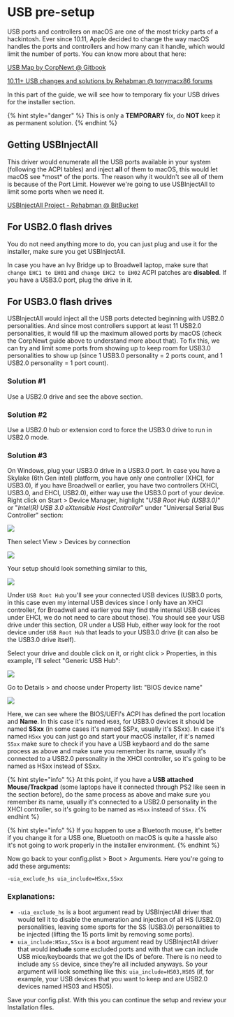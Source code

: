# USB pre-setup

USB ports and controllers on macOS are one of the most tricky parts of a hackintosh. Ever since 10.11, Apple decided to change the way macOS handles the ports and controllers and how many can it handle, which would limit the number of ports. You can know more about that here:

[USB Map by CorpNewt @ Gitbook](https://usb-map.gitbook.io/project/)

[10.11+ USB changes and solutions by Rehabman @ tonymacx86 forums](https://www.tonymacx86.com/threads/guide-10-11-usb-changes-and-solutions.173616/)

In this part of the guide, we will see how to temporary fix your USB drives for the installer section.

{% hint style="danger" %}
This is only a **TEMPORARY** fix, do **NOT** keep it as permanent solution.
{% endhint %}

## Getting USBInjectAll

This driver would enumerate all the USB ports available in your system \(following the ACPI tables\) and inject **all** of them to macOS, this would let macOS see \*most\* of the ports. The reason why it wouldn't see all of them is because of the Port Limit. However we're going to use USBInjectAll to limit some ports when we need it.

[USBInjectAll Project - Rehabman @ BitBucket](https://bitbucket.org/RehabMan/os-x-usb-inject-all/downloads/)

## For USB2.0 flash drives

You do not need anything more to do, you can just plug and use it for the installer, make sure you get USBInjectAll.

In case you have an Ivy Bridge up to Broadwell laptop, make sure that `change EHC1 to EH01` and `change EHC2 to EH02` ACPI patches are **disabled**. If you have a USB3.0 port, plug the drive in it.

## For USB3.0 flash drives

USBInjectAll would inject all the USB ports detected beginning with USB2.0 personalities. And since most controllers support at least 11 USB2.0 personalities, it would fill up the maximum allowed ports by macOS \(check the CorpNewt guide above to understand more about that\). To fix this, we can try and limit some ports from showing up to keep room for USB3.0 personalities to show up \(since 1 USB3.0 personality = 2 ports count, and 1 USB2.0 personality = 1 port count\).

### Solution \#1

Use a USB2.0 drive and see the above section.

### Solution \#2

Use a USB2.0 hub or extension cord to force the USB3.0 drive to run in USB2.0 mode.

### Solution \#3

On Windows, plug your USB3.0 drive in a USB3.0 port. In case you have a Skylake \(6th Gen intel\) platform, you have only one controller \(XHCI, for USB3.0\), if you have Broadwell or earlier, you have two controllers \(XHCI, USB3.0, and EHCI, USB2.0\), either way use the USB3.0 port of your device. Right click on Start &gt; Device Manager, highlight "_USB Root Hub \(USB3.0\)_" or "_Intel\(R\) USB 3.0 eXtensible Host Controller_" under "Universal Serial Bus Controller" section:

![](../.gitbook/assets/image-2.png)

Then select View &gt; Devices by connection

![](../.gitbook/assets/image-1.png)

Your setup should look something similar to this,

![](../.gitbook/assets/image-4.png)

Under `USB Root Hub` you'll see your connected USB devices \(USB3.0 ports, in this case even my internal USB devices since I only have an XHCI controller, for Broadwell and earlier you may find the internal USB devices under EHCI, we do not need to care about those\). You should see your USB drive under this section, OR under a USB Hub, either way look for the root device under `USB Root Hub` that leads to your USB3.0 drive \(it can also be the USB3.0 drive itself\).

Select your drive and double click on it, or right click &gt; Properties, in this example, I'll select "Generic USB Hub":

![](../.gitbook/assets/image-5.png)

Go to Details &gt; and choose under Property list: "BIOS device name"

![](../.gitbook/assets/image.png)

Here, we can see where the BIOS/UEFI's ACPI has defined the port location and **Name**. In this case it's named `HS03`, for USB3.0 devices it should be named **SSxx** \(in some cases it's named SSPx, usually it's SSxx\). In case it's named `HSxx` you can just go and start your macOS installer, if it's named `SSxx` make sure to check if you have a USB keybaord and do the same process as above and make sure you remember its name, usually it's connected to a USB2.0 personality in the XHCI controller, so it's going to be named as HSxx instead of SSxx.

{% hint style="info" %}
At this point, if you have a **USB attached Mouse/Trackpad** \(some laptops have it connected through PS2 like seen in the section before\), do the same process as above and make sure you remember its name, usually it's connected to a USB2.0 personality in the XHCI controller, so it's going to be named as `HSxx` instead of `SSxx`.
{% endhint %}

{% hint style="info" %}
If you happen to use a Bluetooth mouse, it's better if you change it for a USB one, Bluetooth on macOS is quite a hassle also it's not going to work properly in the installer environment.
{% endhint %}

Now go back to your config.plist &gt; Boot &gt; Arguments. Here you're going to add these arguments:

```text
-uia_exclude_hs uia_include=HSxx,SSxx
```

### Explanations:

* `-uia_exclude_hs` is a boot argument read by USBInjectAll driver that would tell it to disable the enumeration and injection of all HS \(USB2.0\) personalities, leaving some sports for the SS \(USB3.0\) personalities to be injected \(lifting the 15 ports limit by removing some ports\).
* `uia_include:HSxx,SSxx` is a boot argument read by USBInjectAll driver that would **include** some excluded ports and with that we can include USB mice/keyboards that we got the IDs of before. There is no need to include any `SS` device, since they're all included anyways. So your argument will look something like this: `uia_include=HS03,HS05` \(if, for example, your USB devices that you want to keep and are USB2.0 devices named HS03 and HS05\).

Save your config.plist. With this you can continue the setup and review your Installation files.

